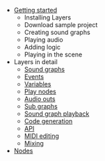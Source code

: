 * [Getting started](Getting-Started)
    * Installing Layers
    * Download sample project
    * Creating sound graphs
    * Playing audio
    * Adding logic
    * Playing in the scene
* Layers in detail
    * [Sound graphs](Sound-Graphs)
    * [Events](Events)
    * [Variables](Variables)
    * [Play nodes](Play-Nodes)
    * [Audio outs](Audio-Outs)
    * [Sub graphs](Sub-Graphs)
    * [Sound graph playback](Sound-Graph-Playback)
    * [Code generation](Code-Generation)
    * [API](API)
    * [MIDI editing](MIDIEditing)
    * [Mixing](Mixing)
* [Nodes](Nodes)


